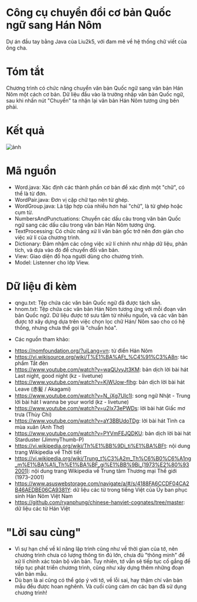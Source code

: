 # Công cụ chuyển đổi cơ bản Quốc ngữ sang Hán Nôm
Dự án đầu tay bằng Java của Liu2k5, với đam mê về hệ thống chữ viết của ông cha.

# Tóm tắt
Chương trình có chức năng chuyển văn bản Quốc ngữ sang văn bản Hán Nôm một cách cơ bản.
Dữ liệu đầu vào là trường nhập văn bản Quốc ngữ, sau khi nhấn nút "Chuyển" ta nhận lại văn bản Hán Nôm tương ứng bên phải.

# Kết quả
![ảnh](https://github.com/user-attachments/assets/a0bd55c5-4998-4e91-991f-4b80b3abdaa2)


# Mã nguồn
- Word.java:  Xác định các thành phần cơ bản để xác định một "chữ", có thể là từ đơn.
- WordPair.java:  Đơn vị cặp chữ tạo nên từ ghép.
- WordGroup.java:  Là tập hợp của nhiều hơn hai "chữ", là từ ghép hoặc cụm từ.
- NumbersAndPunctuations:  Chuyển các dấu câu trong văn bản Quốc ngữ sang các dấu câu trong văn bản Hán Nôm tương ứng.
- TextProcessing:  Có chức năng xử lí văn bản gốc trở nên đơn giản cho việc xử lí của chương trình.
- Dictionary:  Đảm nhậm các công việc xử lí chính như nhập dữ liệu, phân tích, và dựa vào đó để chuyển đổi văn bản.
- View:  Giao diện đồ họa người dùng cho chương trình.
- Model:  Listenner cho lớp View.

# Dữ liệu đi kèm
- qngu.txt: Tệp chứa các văn bản Quốc ngữ đã được tách sẵn.
- hnom.txt: Tệp chứa các văn bản Hán Nôm tương ứng với mỗi đoạn văn bản Quốc ngữ.
Dữ liệu được tớ sưu tầm từ nhiều nguồn, và các văn bản được tớ xây dựng dựa trên việc chọn lọc chữ Hán/ Nôm sao cho có hệ thống, nhưng chưa thể gọi là "chuẩn hóa".
* Các nguồn tham khảo:
+ https://nomfoundation.org/?uiLang=vn: từ điển Hán Nôm
+ https://vi.wikisource.org/wiki/T%E1%BA%AFt_%C4%91%C3%A8n: tác phẩm Tắt đèn
+ https://www.youtube.com/watch?v=waQUvyJt3KM: bản dịch lời bài hát Last night, good night (kz - livetune)
+ https://www.youtube.com/watch?v=KjWUow-fIhg: bản dịch lời bài hát Leave (赤髪 / Akagami)
+ https://www.youtube.com/watch?v=N_jXg7UIc1I: song ngữ Nhật - Trung lời bài hát I wanna be your world (kz - livetune)
+ https://www.youtube.com/watch?v=u2Ix73ePWDs: lời bài hát Giấc mơ trưa (Thùy Chi)
+ https://www.youtube.com/watch?v=aY3BBUdoTDg: lời bài hát Tình ca mùa xuân (Anh Thơ)
+ https://www.youtube.com/watch?v=PYVmFEJQDKU: bản dịch lời bài hát Starduster (JimmyThumb-P)
+ https://vi.wikipedia.org/wiki/Th%E1%BB%9Di_ti%E1%BA%BFt: nội dung trang Wikipedia về Thời tiết
+ https://vi.wikipedia.org/wiki/Trung_t%C3%A2m_Th%C6%B0%C6%A1ng_m%E1%BA%A1i_Th%E1%BA%BF_gi%E1%BB%9Bi_(1973%E2%80%932001): nội dung trang Wikipedia về Trung tâm Thương mại Thế giới (1973–2001)
+ https://www.asuswebstorage.com/navigate/a/#/s/4188FA6CCDF04CA2B46AEDBE06CA9381Y: dữ liệu các từ trong tiếng Việt của Ủy ban phục sinh Hán Nôm Việt Nam
+ https://github.com/ryanphung/chinese-hanviet-cognates/tree/master: dữ liệu các từ Hán Việt

# "Lời sau cùng"
- Vì sự hạn chế về kĩ năng lập trình cũng như về thời gian của tớ, nên chương trình chưa có lượng thông tin đủ lớn, chưa đủ "thông minh" để xử lí chính xác toàn bộ văn bản. Tuy nhiên, tớ vẫn sẽ tiếp tục cố gắng để tiếp tục phát triển chương trình, cũng như xây dựng thêm những đoạn văn bản mẫu.
- Dù bạn là ai cũng có thể góp ý với tớ, về lỗi sai, hay thậm chí văn bản mẫu đều được hoan nghênh. Và cuối cùng cảm ơn các bạn đã sử dụng chương trình!
